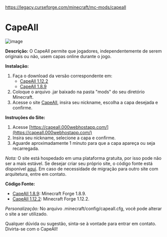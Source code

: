 https://legacy.curseforge.com/minecraft/mc-mods/capeall
# CapeAll
![image](https://github.com/Nonopichy/CapeAll/assets/68911691/cf164cd6-eba1-40cc-8d86-3d18e3248090)

**Descrição:** 
O CapeAll permite que jogadores, independentemente de serem originais ou não, usem capas online durante o jogo.

**Instalação:**
1. Faça o download da versão correspondente em:
    - [CapeAll 1.12.2](https://github.com/Nonopichy/CapeAll/releases/download/1.0.0/capeall-1.12.2.jar) 
    - [CapeAll 1.8.9](https://github.com/Nonopichy/CapeAll/releases/download/1.0.0/capeall-1.8.9.jar)
2. Coloque o arquivo .jar baixado na pasta "mods" do seu diretório Minecraft.
3. Acesse o site [CapeAll](https://capeall.000webhostapp.com/), insira seu nickname, escolha a capa desejada e confirme.

**Instruções do Site:**
1. Acesse [https://capeall.000webhostapp.com/](https://capeall.000webhostapp.com/)
2. Insira seu nickname, selecione a capa e confirme.
3. Aguarde aproximadamente 1 minuto para que a capa apareça ou seja recarregada.

*Nota:* O site está hospedado em uma plataforma gratuita, por isso pode não ser a mais estável. Se desejar criar seu próprio site, o código fonte está disponível [aqui](https://github.com/Nonopichy/CapeAll/tree/capeall-website). Em caso de necessidade de migração para outro site com arquitetura, entre em contato.

**Código Fonte:**
- [CapeAll 1.8.9](https://github.com/Nonopichy/CapeAll/tree/capeall-1.8.9): Minecraft Forge 1.8.9.
- [CapeAll 1.12.2](https://github.com/Nonopichy/CapeAll/tree/capeall-1.8.9): Minecraft Forge 1.12.2.

*Personalização:* No arquivo .minecraft/config/capeall.cfg, você pode alterar o site a ser utilizado.

Qualquer dúvida ou sugestão, sinta-se à vontade para entrar em contato. Divirta-se com o CapeAll!
